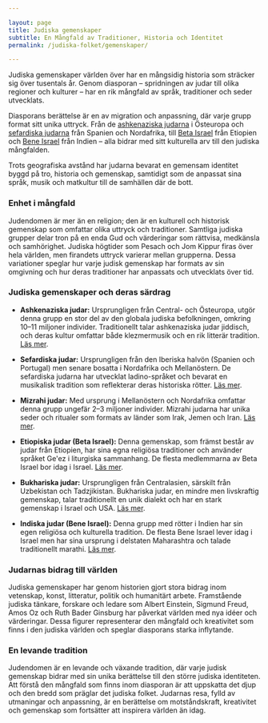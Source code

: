 ```yaml
---

layout: page  
title: Judiska gemenskaper  
subtitle: En Mångfald av Traditioner, Historia och Identitet  
permalink: /judiska-folket/gemenskaper/

---
```


Judiska gemenskaper världen över har en mångsidig historia som sträcker sig över tusentals år. Genom diasporan – spridningen av judar till olika regioner och kulturer – har en rik mångfald av språk, traditioner och seder utvecklats.

Diasporans berättelse är en av migration och anpassning, där varje grupp format sitt unika uttryck. Från de [ashkenaziska judarna](ashkenazer) i Östeuropa och [sefardiska judarna](sefarder) från Spanien och Nordafrika, till [Beta Israel](beta-israel) från Etiopien och [Bene Israel](bene-israel) från Indien – alla bidrar med sitt kulturella arv till den judiska mångfalden. 

Trots geografiska avstånd har judarna bevarat en gemensam identitet byggd på tro, historia och gemenskap, samtidigt som de anpassat sina språk, musik och matkultur till de samhällen där de bott. 

### Enhet i mångfald

Judendomen är mer än en religion; den är en kulturell och historisk gemenskap som omfattar olika uttryck och traditioner. Samtliga judiska grupper delar tron på en enda Gud och värderingar som rättvisa, medkänsla och samhörighet. Judiska högtider som Pesach och Jom Kippur firas över hela världen, men firandets uttryck varierar mellan grupperna. Dessa variationer speglar hur varje judisk gemenskap har formats av sin omgivning och hur deras traditioner har anpassats och utvecklats över tid.

### Judiska gemenskaper och deras särdrag

- **Ashkenaziska judar:** Ursprungligen från Central- och Östeuropa, utgör denna grupp en stor del av den globala judiska befolkningen, omkring 10–11 miljoner individer. Traditionellt talar ashkenaziska judar jiddisch, och deras kultur omfattar både klezmermusik och en rik litterär tradition. [Läs mer](ashkenazer).

- **Sefardiska judar:** Ursprungligen från den Iberiska halvön (Spanien och Portugal) men senare bosatta i Nordafrika och Mellanöstern. De sefardiska judarna har utvecklat ladino-språket och bevarat en musikalisk tradition som reflekterar deras historiska rötter. [Läs mer](sefarder).

- **Mizrahi judar:** Med ursprung i Mellanöstern och Nordafrika omfattar denna grupp ungefär 2–3 miljoner individer. Mizrahi judarna har unika seder och ritualer som formats av länder som Irak, Jemen och Iran. [Läs mer](mizrahi).

- **Etiopiska judar (Beta Israel):** Denna gemenskap, som främst består av judar från Etiopien, har sina egna religiösa traditioner och använder språket Ge'ez i liturgiska sammanhang. De flesta medlemmarna av Beta Israel bor idag i Israel. [Läs mer](beta-israel).

- **Bukhariska judar:** Ursprungligen från Centralasien, särskilt från Uzbekistan och Tadzjikistan. Bukhariska judar, en mindre men livskraftig gemenskap, talar traditionellt en unik dialekt och har en stark gemenskap i Israel och USA. [Läs mer](ovriga-gemenskaper).

- **Indiska judar (Bene Israel):** Denna grupp med rötter i Indien har sin egen religiösa och kulturella tradition. De flesta Bene Israel lever idag i Israel men har sina ursprung i delstaten Maharashtra och talade traditionellt marathi. [Läs mer](bene-israel).

### Judarnas bidrag till världen

Judiska gemenskaper har genom historien gjort stora bidrag inom vetenskap, konst, litteratur, politik och humanitärt arbete. Framstående judiska tänkare, forskare och ledare som Albert Einstein, Sigmund Freud, Amos Oz och Ruth Bader Ginsburg har påverkat världen med nya idéer och värderingar. Dessa figurer representerar den mångfald och kreativitet som finns i den judiska världen och speglar diasporans starka inflytande.

### En levande tradition

Judendomen är en levande och växande tradition, där varje judisk gemenskap bidrar med sin unika berättelse till den större judiska identiteten. Att förstå den mångfald som finns inom diasporan är att uppskatta det djup och den bredd som präglar det judiska folket. Judarnas resa, fylld av utmaningar och anpassning, är en berättelse om motståndskraft, kreativitet och gemenskap som fortsätter att inspirera världen än idag.